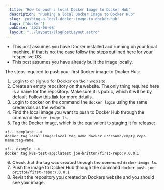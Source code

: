 ```yaml
---
  title: "How to push a local Docker Image to Docker Hub"
  description: "Pushing a local Docker Image to Docker Hub"
  slug: 'pushing-a-local-docker-image-to-docker-hub'
  tags: ["docker"]
  pubDate: "2021-08-08"
  layout: "../layouts/BlogPostLayout.astro"
---
```


* This post assumes you have Docker installed and running on your local machine, if that is not the case follow the steps outlined [here](https://docs.docker.com/get-docker/) for your respective OS.
* This post assumes you have already built the image locally.

The steps required to push your first Docker image to Docker Hub:
1) Login to or signup for Docker on their [website](https://www.docker.com/).
2) Create an empty repository on the website. The only thing required here is a name for the repository. Make sure it is public, which it will be by default. Follow [this link](https://docs.docker.com/docker-hub/repos/) for more details.
3) Login to docker on the command line `docker login` using the same credentials as the website.
4) Find the local image you want to push to Docker Hub through the command `docker image ls`.
5) Tag the Docker image, which is the equivalent to staging it for release:

```
<!-- template -->
docker tag local-image:local-tag-name docker-username/empty-repo-name:tag-name

<!-- example -->
docker tag k8s-test-app:latest joe-britton/first-repo:v.0.0.1
```
6) Check that the tag was created through the command `docker image ls`.
7) Push the image to Docker Hub through the command `docker push joe-britton/first-repo:v.0.0.1`
8) Revisit the repository you created on Dockers website and you should see your image.

